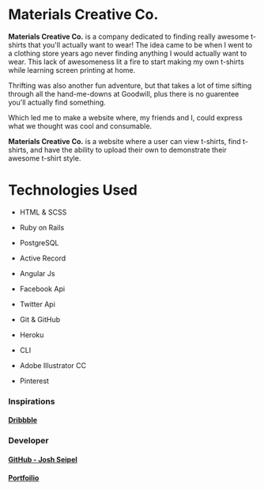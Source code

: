 # Materials Creative Co.

**Materials Creative Co.** is a company dedicated to finding really awesome
t-shirts that you'll actually want to wear! The idea came to be when I went
to a clothing store years ago never finding anything I would actually
want to wear. This lack of awesomeness lit a fire to start making my own
t-shirts while learning screen printing at home.

Thrifting was also another fun adventure, but that takes a lot of time
sifting through all the hand-me-downs at Goodwill, plus there is no guarentee
you'll actually find something.

Which led me to make a website where, my friends and I, could express what we
thought was cool and consumable.

**Materials Creative Co.** is a website where a user can view t-shirts, find
t-shirts, and have the ability to upload their own to demonstrate their
awesome t-shirt style.

# Technologies Used

* HTML & SCSS

* Ruby on Rails

* PostgreSQL

* Active Record

* Angular Js

* Facebook Api

* Twitter Api

* Git & GitHub

* Heroku

* CLI

* Adobe Illustrator CC

* Pinterest

### Inspirations

#### [Dribbble](https://dribbble.com/)

### Developer

#### [GitHub - Josh Seipel](https://github.com/jaguarj)

#### [Portfoilio](https://jaguarj.github.io/myportfolio/)
